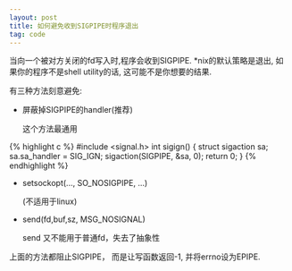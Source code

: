 ```yaml
---
layout: post
title: 如何避免收到SIGPIPE时程序退出
tag: code
---
```


当向一个被对方关闭的fd写入时,程序会收到SIGPIPE. *nix的默认策略是退出, 如果你的程序不是shell utility的话, 这可能不是你想要的结果.

有三种方法刻意避免:

- 屏蔽掉SIGPIPE的handler(推荐)

    这个方法最通用

{% highlight c %}
#include <signal.h>
int sigign() {
	struct sigaction sa;
	sa.sa_handler = SIG_IGN;
	sigaction(SIGPIPE, &sa, 0);
	return 0;
}
{% endhighlight %}

- setsockopt(..., SO_NOSIGPIPE, ...)

    (不适用于linux)

- send(fd,buf,sz, MSG_NOSIGNAL)

    send 又不能用于普通fd，失去了抽象性


上面的方法都阻止SIGPIPE， 而是让写函数返回-1, 并将errno设为EPIPE.

